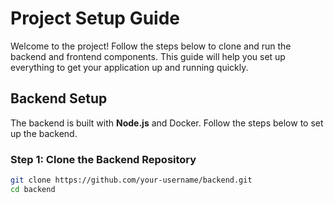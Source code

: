 # Project Setup Guide

Welcome to the project! Follow the steps below to clone and run the backend and frontend components. This guide will help you set up everything to get your application up and running quickly.

## Backend Setup

The backend is built with **Node.js** and Docker. Follow the steps below to set up the backend.

### Step 1: Clone the Backend Repository

```bash
git clone https://github.com/your-username/backend.git
cd backend
